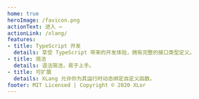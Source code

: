 ```yaml
---
home: true
heroImage: /favicon.png
actionText: 进入 →
actionLink: /xlang/
features:
- title: TypeScript 开发
  details: 享受 TypeScript 带来的开发体验，拥有完整的接口类型定义。
- title: 简洁
  details: 语法简洁，易于上手。
- title: 可扩展
  details: XLang 允许你为其运行时动态绑定自定义函数。
footer: MIT Licensed | Copyright © 2020 XLor
---
```

